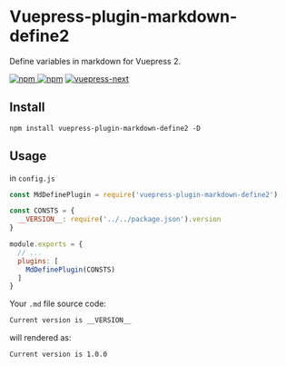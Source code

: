 # Vuepress-plugin-markdown-define2

Define variables in markdown for Vuepress 2.

[![npm](https://img.shields.io/npm/v/vuepress-plugin-markdown-define2.svg) ![npm](https://img.shields.io/npm/dm/vuepress-plugin-markdown-define2.svg)](https://www.npmjs.com/package/vuepress-plugin-markdown-define2)
[![vuepress-next](https://img.shields.io/badge/vuepress-2.x-brightgreen.svg)](https://vuejs.org/)

## Install

```
npm install vuepress-plugin-markdown-define2 -D
```

## Usage

in `config.js`

```js
const MdDefinePlugin = require('vuepress-plugin-markdown-define2')

const CONSTS = {
  __VERSION__: require('../../package.json').version
}

module.exports = {
  // ...
  plugins: [
    MdDefinePlugin(CONSTS)
  ]
}

```

Your `.md` file source code:

```md
Current version is __VERSION__
```

will rendered as:

```md
Current version is 1.0.0
```